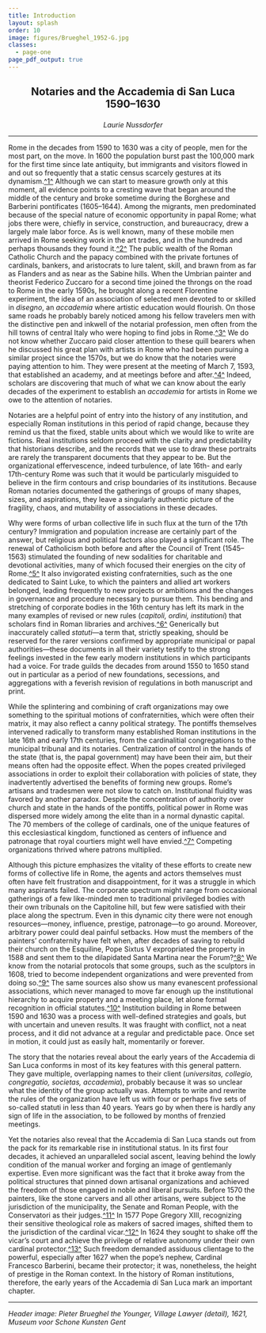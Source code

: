 ```yaml
---
title: Introduction
layout: splash
order: 10
image: figures/Brueghel_1952-G.jpg
classes:
  - page-one
page_pdf_output: true
---
```


## <p style="text-align: center;">Notaries and the Accademia di San Luca<br>1590–1630</p>
 
<p style="text-align: center; font-style: italic">Laurie Nussdorfer</p>

---

Rome in the decades from 1590 to 1630 was a city of people, men for the most part, on the move. In 1600 the population burst past the 100,000 mark for the first time since late antiquity, but immigrants and visitors flowed in and out so frequently that a static census scarcely gestures at its dynamism.[^1^](/endnotes/#note-1) Although we can start to measure growth only at this moment, all evidence points to a cresting wave that began around the middle of the century and broke sometime during the Borghese and Barberini pontificates (1605–1644). Among the migrants, men predominated because of the special nature of economic opportunity in papal Rome; what jobs there were, chiefly in service, construction, and bureaucracy, drew a largely male labor force. As is well known, many of these mobile men arrived in Rome seeking work in the art trades, and in the hundreds and perhaps thousands they found it.[^2^](/endnotes/#note-2) The public wealth of the Roman Catholic Church and the papacy combined with the private fortunes of cardinals, bankers, and aristocrats to lure talent, skill, and brawn from as far as Flanders and as near as the Sabine hills. When the Umbrian painter and theorist Federico Zuccaro for a second time joined the throngs on the road to Rome in the early 1590s, he brought along a recent Florentine experiment, the idea of an association of selected men devoted to or skilled in *disegno*, an *accademia* where artistic education would flourish. On those same roads he probably barely noticed among his fellow travelers men with the distinctive pen and inkwell of the notarial profession, men often from the hill towns of central Italy who were hoping to find jobs in Rome.[^3^](/endnotes/#note-3) We do not know whether Zuccaro paid closer attention to these quill bearers when he discussed his great plan with artists in Rome who had been pursuing a similar project since the 1570s, but we do know that the notaries were paying attention to him. They were present at the meeting of March 7, 1593, that established an academy, and at meetings before and after.[^4^](/endnotes/#note-4) Indeed, scholars are discovering that much of what we can know about the early decades of the experiment to establish an *accademia* for artists in Rome we owe to the attention of notaries.

Notaries are a helpful point of entry into the history of any institution, and especially Roman institutions in this period of rapid change, because they remind us that the fixed, stable units about which we would like to write are fictions. Real institutions seldom proceed with the clarity and predictability that historians describe, and the records that we use to draw these portraits are rarely the transparent documents that they appear to be. But the organizational effervescence, indeed turbulence, of late 16th- and early 17th-century Rome was such that it would be particularly misguided to believe in the firm contours and crisp boundaries of its institutions. Because Roman notaries documented the gatherings of groups of many shapes, sizes, and aspirations, they leave a singularly authentic picture of the fragility, chaos, and mutability of associations in these decades.

Why were forms of urban collective life in such flux at the turn of the 17th century? Immigration and population increase are certainly part of the answer, but religious and political factors also played a significant role. The renewal of Catholicism both before and after the Council of Trent (1545–1563) stimulated the founding of new sodalities for charitable and devotional activities, many of which focused their energies on the city of Rome.[^5^](/endnotes/#note-5) It also invigorated existing confraternities, such as the one dedicated to Saint Luke, to which the painters and allied art workers belonged, leading frequently to new projects or ambitions and the changes in governance and procedure necessary to pursue them. This bending and stretching of corporate bodies in the 16th century has left its mark in the many examples of revised or new rules (*capitoli, ordini, institutioni*) that scholars find in Roman libraries and archives.[^6^](/endnotes/#note-6) Generically but inaccurately called *statuti*—a term that, strictly speaking, should be reserved for the rarer versions confirmed by appropriate municipal or papal authorities—these documents in all their variety testify to the strong feelings invested in the few early modern institutions in which participants had a voice. For trade guilds the decades from around 1550 to 1650 stand out in particular as a period of new foundations, secessions, and aggregations with a feverish revision of regulations in both manuscript and print.

While the splintering and combining of craft organizations may owe something to the spiritual motions of confraternities, which were often their matrix, it may also reflect a canny political strategy. The pontiffs themselves intervened radically to transform many established Roman institutions in the late 16th and early 17th centuries, from the cardinalitial congregations to the municipal tribunal and its notaries. Centralization of control in the hands of the state (that is, the papal government) may have been their aim, but their means often had the opposite effect. When the popes created privileged associations in order to exploit their collaboration with policies of state, they inadvertently advertised the benefits of forming new groups. Rome’s artisans and tradesmen were not slow to catch on. Institutional fluidity was favored by another paradox. Despite the concentration of authority over church and state in the hands of the pontiffs, political power in Rome was dispersed more widely among the elite than in a normal dynastic capital. The 70 members of the college of cardinals, one of the unique features of this ecclesiastical kingdom, functioned as centers of influence and patronage that royal courtiers might well have envied.[^7^](/endnotes/#note-7) Competing organizations thrived where patrons multiplied.

Although this picture emphasizes the vitality of these efforts to create new forms of collective life in Rome, the agents and actors themselves must often have felt frustration and disappointment, for it was a struggle in which many aspirants failed. The corporate spectrum might range from occasional gatherings of a few like-minded men to traditional privileged bodies with their own tribunals on the Capitoline hill, but few were satisfied with their place along the spectrum. Even in this dynamic city there were not enough resources—money, influence, prestige, patronage—to go around. Moreover, arbitrary power could deal painful setbacks. How must the members of the painters’ confraternity have felt when, after decades of saving to rebuild their church on the Esquiline, Pope Sixtus V expropriated the property in 1588 and sent them to the dilapidated Santa Martina near the Forum?[^8^](/endnotes/#note-8) We know from the notarial protocols that some groups, such as the sculptors in 1608, tried to become independent organizations and were prevented from doing so.[^9^](/endnotes/#note-9) The same sources also show us many evanescent professional associations, which never managed to move far enough up the institutional hierarchy to acquire property and a meeting place, let alone formal recognition in official statutes.[^10^](/endnotes/#note-10) Institution building in Rome between 1590 and 1630 was a process with well-defined strategies and goals, but with uncertain and uneven results. It was fraught with conflict, not a neat process, and it did not advance at a regular and predictable pace. Once set in motion, it could just as easily halt, momentarily or forever.

The story that the notaries reveal about the early years of the Accademia di San Luca conforms in most of its key features with this general pattern. They gave multiple, overlapping names to their client (*universitas, collegio, congregatio, societas, accademia*), probably because it was so unclear what the identity of the group actually was. Attempts to write and rewrite the rules of the organization have left us with four or perhaps five sets of so-called statuti in less than 40 years. Years go by when there is hardly any sign of life in the association, to be followed by months of frenzied meetings.

Yet the notaries also reveal that the Accademia di San Luca stands out from the pack for its remarkable rise in institutional status. In its first four decades, it achieved an unparalleled social ascent, leaving behind the lowly condition of the manual worker and forging an image of gentlemanly expertise. Even more significant was the fact that it broke away from the political structures that pinned down artisanal organizations and achieved the freedom of those engaged in noble and liberal pursuits. Before 1570 the painters, like the stone carvers and all other artisans, were subject to the jurisdiction of the municipality, the Senate and Roman People, with the Conservatori as their judges.[^11^](/endnotes/#note-11) In 1577 Pope Gregory XIII, recognizing their sensitive theological role as makers of sacred images, shifted them to the jurisdiction of the cardinal vicar.[^12^](/endnotes/#note-12) In 1624 they sought to shake off the vicar’s court and achieve the privilege of relative autonomy under their own cardinal protector.[^13^](/endnotes/#note-13) Such freedom demanded assiduous clientage to the powerful, especially after 1627 when the pope’s nephew, Cardinal Francesco Barberini, became their protector; it was, nonetheless, the height of prestige in the Roman context. In the history of Roman institutions, therefore, the early years of the Accademia di San Luca mark an important chapter.

---

*Header image: Pieter Brueghel the Younger, Village Lawyer (detail), 1621, Museum voor Schone Kunsten Gent*